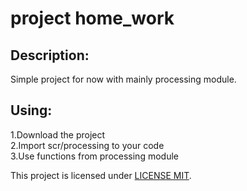 # project home_work

## Description:

Simple project for now with mainly processing module.

## Using:

1.Download the project <br>
2.Import scr/processing to your code <br>
3.Use functions from processing module <br>

This project is licensed under [LICENSE MIT](LICENSE).

